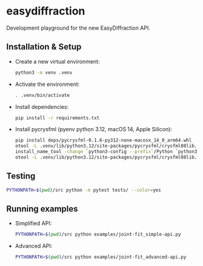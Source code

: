 # easydiffraction

Development playground for the new EasyDiffraction API.

## Installation & Setup

- Create a new virtual environment:
  ```bash
  python3 -m venv .venv
  ```
- Activate the environment:
  ```bash
  . .venv/bin/activate
  ```
- Install dependencies:
  ```bash
  pip install -r requirements.txt
  ```
- Install pycrysfml (pyenv python 3.12, macOS 14, Apple Silicon):
  ```bash
  pip install deps/pycrysfml-0.1.6-py312-none-macosx_14_0_arm64.whl
  otool -L .venv/lib/python3.12/site-packages/pycrysfml/crysfml08lib.so
  install_name_tool -change `python3-config --prefix`/Python `python3-config --prefix`/lib/libpython3.12.dylib .venv/lib/python3.12/site-packages/pycrysfml/crysfml08lib.so
  otool -L .venv/lib/python3.12/site-packages/pycrysfml/crysfml08lib.so
  ```

## Testing

  ```bash
  PYTHONPATH=$(pwd)/src python -m pytest tests/ --color=yes
  ```

## Running examples

- Simplified API:
  ```bash
  PYTHONPATH=$(pwd)/src python examples/joint-fit_simple-api.py
  ```
- Advanced API:
  ```bash
  PYTHONPATH=$(pwd)/src python examples/joint-fit_advanced-api.py
  ```
